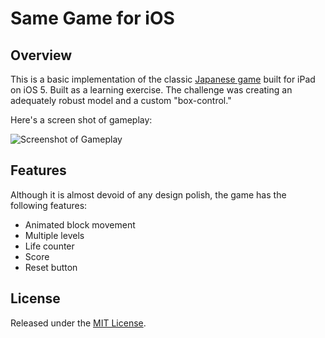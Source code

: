 Same Game for iOS
=================

Overview
--------

This is a basic implementation of the classic [Japanese game](http://en.wikipedia.org/wiki/SameGame) built for iPad on iOS 5. Built as a learning exercise. The challenge was creating an adequately robust model and a custom "box-control."

Here's a screen shot of gameplay:

![Screenshot of Gameplay](https://raw.github.com/enocom/SameGame/master/screenshot.png)

Features
--------

Although it is almost devoid of any design polish, the game has the following features:

* Animated block movement
* Multiple levels
* Life counter
* Score
* Reset button

License
-------

Released under the [MIT License](http://opensource.org/licenses/mit-license.php).
